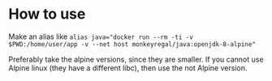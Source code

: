 How to use
======

Make an alias like `alias java="docker run --rm -ti -v $PWD:/home/user/app -v --net host monkeyregal/java:openjdk-8-alpine"`

Preferably take the alpine versions, since they are smaller. If you cannot use Alpine linux (they have a different libc), then use the not Alpine version.
